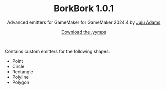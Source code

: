 <h1 align="center">BorkBork 1.0.1</h1>

<p align="center">Advanced emitters for GameMaker for GameMaker 2024.4 by <a href="https://www.jujuadams.com/" target="_blank">Juju Adams</a></p>

<p align="center"><a href="https://github.com/JujuAdams/BorkBork/releases/">Download the .yymps</a></p>

&nbsp;

Contains custom emitters for the following shapes:
- Point
- Circle
- Rectangle
- Polyline
- Polygon
